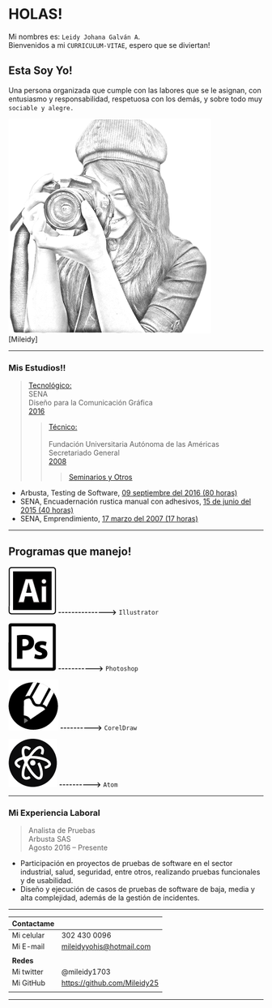 # **HOLAS!**
Mi nombres es: `Leidy Johana Galván A`. <br/>
Bienvenidos a mi `CURRICULUM-VITAE`, espero que se diviertan!


## **Esta Soy Yo!**
Una persona organizada que cumple con las labores que se le asignan, con entusiasmo y responsabilidad,  respetuosa con los demás, y sobre todo muy `sociable y alegre.`

![Esta es mi foto](./srr/mileidy.jpg) <br/>
[Mileidy]

----------------------


### Mis Estudios!!

> [Tecnológico:]()			  
  SENA  
  Diseño para la Comunicación Gráfica <br/>
  [2016]()
>> [Técnico:]() <br/>				
Fundación Universitaria Autónoma de las Américas
					Secretariado General <br/>
					[2008]()
>>>[Seminarios y Otros]()
* Arbusta, Testing de Software, [09 septiembre del 2016 (80 horas)]()
* SENA, Encuadernación rustica manual con adhesivos, [15 de junio del 2015 (40 horas)]()
* SENA, Emprendimiento, [17 marzo del 2007 (17 horas)]()
>>>>

--------------------------

## Programas que manejo!

![Illustrator](./srr/illus.jpg)
 **--------------->**  `Illustrator`

![Photoshop](./srr/photoshop.jpg)
  **----------->** `Photoshop`

![Corel](./srr/corel.jpg)
   **---------->**  `CorelDraw`

![Atom](./srr/atom.jpg)
   **---------->**  `Atom`

<hr/>

### Mi Experiencia Laboral

  >Analista de Pruebas 		
  Arbusta SAS <br/>
  Agosto 2016 – Presente

* Participación en proyectos de pruebas de software en el sector industrial, salud, seguridad, entre otros, realizando pruebas funcionales y de usabilidad.
* Diseño y ejecución de casos de pruebas de software de baja, media y alta complejidad, además de la gestión de incidentes.

---------

|Contactame|  |
| ------ | ----------- |
| Mi celular | 302 430 0096|
| Mi E-mail | mileidyyohis@hotmail.com|
|||
|**Redes**|  |
| Mi twitter  | @mileidy1703|
| Mi GitHub | https://github.com/Mileidy25 |
||||

------------------------
